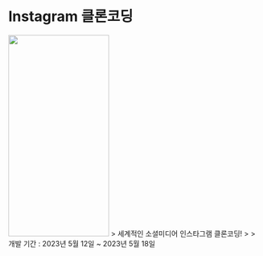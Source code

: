 # Instagram 클론코딩
<!-- ![image](https://github.com/yoobeommo/cloneInstagram/assets/105355963/c7585792-7a70-4617-81e7-205f272fb5d6) -->
<img src="https://github.com/yoobeommo/cloneInstagram/assets/105355963/c7585792-7a70-4617-81e7-205f272fb5d6"  width="200" height="400"/>
>   세계적인 소셜미디어 인스타그램 클론코딩!  
>
>   개발 기간 : 2023년 5월 12일 ~ 2023년 5월 18일



